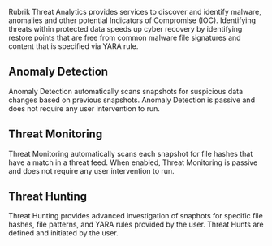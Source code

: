 Rubrik Threat Analytics provides services to discover and identify malware, anomalies and other potential Indicators of Compromise (IOC). Identifying threats within protected data speeds up cyber recovery by identifying restore points that are free from common malware file signatures and content that is specified via YARA rule.

## Anomaly Detection

Anomaly Detection automatically scans snapshots for suspicious data changes based on previous snapshots. Anomaly Detection is passive and does not require any user intervention to run.

## Threat Monitoring

Threat Monitoring automatically scans each snapshot for file hashes that have a match in a threat feed. When enabled, Threat Monitoring is passive and does not require any user intervention to run.

## Threat Hunting

Threat Hunting provides advanced investigation of snaphots for specific file hashes, file patterns, and YARA rules provided by the user. Threat Hunts are defined and initiated by the user.
